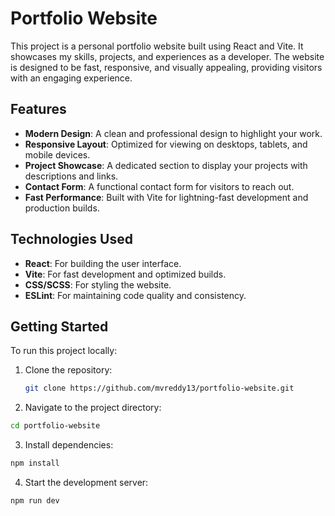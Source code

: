 # Portfolio Website

This project is a personal portfolio website built using React and Vite. It showcases my skills, projects, and experiences as a developer. The website is designed to be fast, responsive, and visually appealing, providing visitors with an engaging experience.

## Features

- **Modern Design**: A clean and professional design to highlight your work.
- **Responsive Layout**: Optimized for viewing on desktops, tablets, and mobile devices.
- **Project Showcase**: A dedicated section to display your projects with descriptions and links.
- **Contact Form**: A functional contact form for visitors to reach out.
- **Fast Performance**: Built with Vite for lightning-fast development and production builds.

## Technologies Used

- **React**: For building the user interface.
- **Vite**: For fast development and optimized builds.
- **CSS/SCSS**: For styling the website.
- **ESLint**: For maintaining code quality and consistency.

## Getting Started

To run this project locally:

1. Clone the repository:
   ```bash
   git clone https://github.com/mvreddy13/portfolio-website.git
   ```
2. Navigate to the project directory:

```bash
cd portfolio-website
```

3. Install dependencies:

```bash
npm install
```

4. Start the development server:

```bash
npm run dev
```

